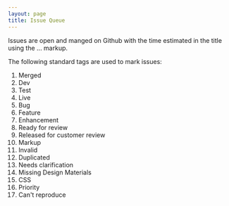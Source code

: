 ```yaml
---
layout: page
title: Issue Queue
---
```


Issues are open and manged on Github with the time estimated in the title using the ... markup.

The following standard tags are used to mark issues:

1. <span class="label-tag label-tag-merged">Merged</span>
1. <span class="label-tag label-tag-dev">Dev</span>
1. <span class="label-tag label-tag-test">Test</span>
1. <span class="label-tag label-tag-live">Live</span>
1. <span class="label-tag label-tag-bug dark-background">Bug</span>
1. <span class="label-tag label-tag-feature">Feature</span>
1. <span class="label-tag label-tag-enhancement">Enhancement</span>
1. <span class="label-tag label-tag-ready-for-review dark-background">Ready for review</span>
1. <span class="label-tag label-tag-released-for-customer-review dark-background">Released for customer review</span>
1. <span class="label-tag label-tag-markup">Markup</span>
1. <span class="label-tag label-tag-invalid">Invalid</span>
1. <span class="label-tag label-tag-duplicated">Duplicated</span>
1. <span class="label-tag label-tag-needs-clarification dark-background">Needs clarification</span> 
1. <span class="label-tag label-tag-missing-design-materials dark-background">Missing Design Materials</span>
1. <span class="label-tag label-tag-css">CSS</span>
1. <span class="label-tag label-tag-priority dark-background">Priority</span>
1. <span class="label-tag label-tag-cant-reproduce dark-background">Can't reproduce</span>
